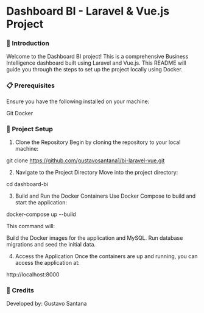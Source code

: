 <h1>Dashboard BI - Laravel & Vue.js Project</h1>

<h3>🚀 Introduction</h3>
Welcome to the Dashboard BI project! This is a comprehensive Business Intelligence dashboard built using Laravel and Vue.js. This README will guide you through the steps to set up the project locally using Docker.

<h3>📋 Prerequisites </h3>
Ensure you have the following installed on your machine:

Git
Docker

<h3>📂 Project Setup</h3>

1. Clone the Repository
Begin by cloning the repository to your local machine:

git clone https://github.com/gustavosantana1/bi-laravel-vue.git

2. Navigate to the Project Directory
Move into the project directory:

cd dashboard-bi

3. Build and Run the Docker Containers
Use Docker Compose to build and start the application:

docker-compose up --build

This command will:

Build the Docker images for the application and MySQL.
Run database migrations and seed the initial data.

4. Access the Application
Once the containers are up and running, you can access the application at:

http://localhost:8000


<h3>🤝 Credits</h3>
Developed by: Gustavo Santana